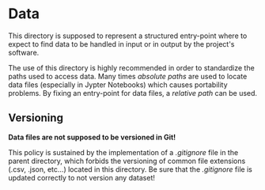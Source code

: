 # Data 

This directory is supposed to represent a structured entry-point where to expect to find data to be handled in input or in output by the project's software.

The use of this directory is highly recommended in order to standardize the paths used to access data. Many times *absolute paths* are used to locate data files (especially in Jypter Notebooks) which causes portability problems.
By fixing an entry-point for data files, a *relative path* can be used.

## Versioning

**Data files are not supposed to be versioned in Git!**

This policy is sustained by the implementation of a *.gitignore* file in the parent directory, which forbids the versioning of common file extensions (.csv, .json, etc...) located in this directory.
Be sure that the *.gitignore* file is updated correctly to not version any dataset!


